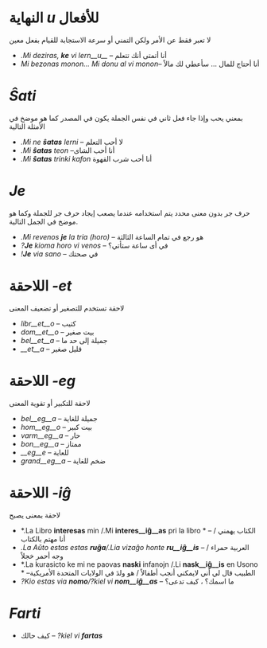 # النهاية *u* للأفعال

لا تعبر فقط عن الأمر ولكن التمني أو سرعة الاستجابة للقيام بفعل معين

- *.Mi deziras, __ke__ vi lern__u__* – أنا أتمتى أنك تتعلم 
- *Mi bezonas monon... Mi donu al vi monon*– أنا أحتاج للمال ... سأعطي لك مالاً

 

# *Ŝati*

بمعني يحب وإذا جاء فعل ثاني في نفس الجملة يكون  في المصدر كما هو موضخ في الأمثلة التالية 
- *.Mi ne __ŝatas__ lerni* – لا أحب التعلم 
- *.Mi __ŝatas__ teon* –أنا أحب الشاى 
- *.Mi __ŝatas__ trinki kafon* أنا أحب شرب القهوة 
 

# *Je*


حرف جر بدون معنى محدد يتم استخدامه عندما يصعب إيجاد حرف جر للجملة وكما هو موضخ في الجمل التالية. 
- *.Mi revenos __je__ la tria (horo)* – هو رجع في تمام الساعة الثالثة 
- *?__Je__ kioma horo vi venos* – في أى ساعة ستأتي؟
- *!__Je__ via sano* – في صحتك

 

# اللاحقة *-et*

لاحقة تستخدم للتصغير أو تضعيف المعنى 
- *libr__et__o* – كتيب
- *dom__et__o*  – بيت صغير 
- *bel__et__a*  – جميلة إلى حد ما 
- *__et__a*     – قليل صغير 
 

# اللاحقة *-eg*

لاحقة للتكبير أو تقوية المعنى 
- *bel__eg__a*   – جميلة للغاية 
- *hom__eg__o*   – بيت كبير 
- *varm__eg__a*  – حار 
- *bon__eg__a*   – ممتاز
- *__eg__e*      – للعاية
- *grand__eg__a* – ضخم للغاية 
 

# اللاحقة *-iĝ*

لاحقة بمعنى يصبح 
- *.La Libro **interesas** min /.Mi **interes__iĝ__as** pri la libro * – الكتاب يهمني  / أنا مهتم بالكتاب 
- *.La Aŭto estas estas **ruĝa**/.Lia vizaĝo honte **ru__iĝ__is***  – العربية حمراء / وجه أحمر خجلاً
- *.La kurasicto ke mi ne paovas **naski** infanojn /.Li **nask__iĝ__is** en Usono * –الطبيب قال لي أني لايمكني أنجب أطفالاً / هو ولدَ في الولايات المتحدة الأمريكية
- *?Kio estas via **nomo**/?kiel vi **nom__iĝ__as*** – ما اسمك؟ ، كيف تدعى؟

# *Farti*

- كيف حالك – *?kiel vi **fartas***
 
